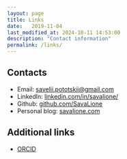 ```yaml
---
layout: page
title: Links
date:   2019-11-04
last_modified_at: 2024-10-11 14:53:00
description: "Contact information"
permalink: /links/
---
```


## Contacts
* Email: savelii.pototskii@gmail.com
* LinkedIn: [linkedin.com/in/savalione/](https://www.linkedin.com/in/savalione/)
* Github: [github.com/SavaLione](https://github.com/SavaLione)
* Personal blog: [savalione.com](https://savalione.com)

## Additional links
* [ORCID](https://orcid.org/0009-0006-5105-465X)
